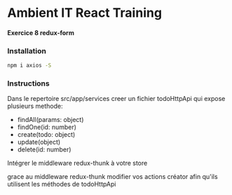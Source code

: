 # Ambient IT React Training

#### Exercice 8 redux-form

### Installation
```sh
npm i axios -S
```

### Instructions
Dans le repertoire src/app/services creer un fichier todoHttpApi qui expose plusieurs methode:
 - findAll(params: object)
 - findOne(id: number)
 - create(todo: object)
 - update(object)
 - delete(id: number)

Intégrer le middleware redux-thunk à votre store

grace au middleware redux-thunk modifier vos actions créator afin qu'ils utilisent les méthodes de todoHttpApi

